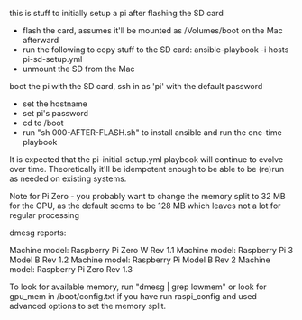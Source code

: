 this is stuff to initially setup a pi after flashing the SD card

 - flash the card, assumes it'll be mounted as /Volumes/boot on the Mac afterward
 - run the following to copy stuff to the SD card:
    ansible-playbook -i hosts pi-sd-setup.yml
 - unmount the SD from the Mac

boot the pi with the SD card, ssh in as 'pi' with the default password
 - set the hostname
 - set pi's password
 - cd to /boot
 - run "sh 000-AFTER-FLASH.sh" to install ansible and run the one-time playbook

It is expected that the pi-initial-setup.yml playbook will continue to
evolve over time.  Theoretically it'll be idempotent enough to be able
to be (re)run as needed on existing systems.

Note for Pi Zero - you probably want to change the memory split to 32 MB for the GPU,
as the default seems to be 128 MB which leaves not a lot for regular processing

dmesg reports:

 Machine model: Raspberry Pi Zero W Rev 1.1
 Machine model: Raspberry Pi 3 Model B Rev 1.2
 Machine model: Raspberry Pi Model B Rev 2
 Machine model: Raspberry Pi Zero Rev 1.3
 
To look for available memory, run "dmesg | grep lowmem" or look for gpu_mem
in /boot/config.txt if you have run raspi_config and used advanced options
to set the memory split.

